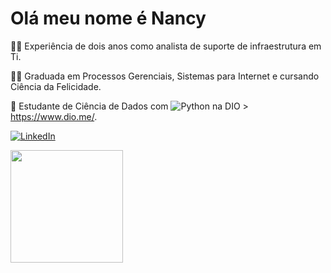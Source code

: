 # Olá meu nome é Nancy
👩‍💻 Experiência de dois anos como analista de suporte de infraestrutura em Ti.

👩‍🎓 Graduada em Processos Gerenciais, Sistemas para Internet e cursando Ciência da Felicidade.

🧠 Estudante de Ciência de Dados com ![Python](https://img.shields.io/badge/Python-000?style=for-the-badge&logo=python) na DIO > https://www.dio.me/.

[![LinkedIn](https://img.shields.io/badge/LinkedIn-000?style=for-the-badge&logo=linkedin&logoColor=0E76A8)]([https://www.linkedin.com/in/SEUUSERNAME/](https://www.linkedin.com/in/nancy-pereira-a3a611154/)https://www.linkedin.com/in/nancy-pereira-a3a611154/)

<div>
  <a href="https://github.com/NancyTPereira">
    <img height="180em" src="https://github-readme-stats.vercel.app/api?username=NancyTPereira&show_icons=false&theme=dracula&include_all_commits-true&count_private=true"/>
</div>
